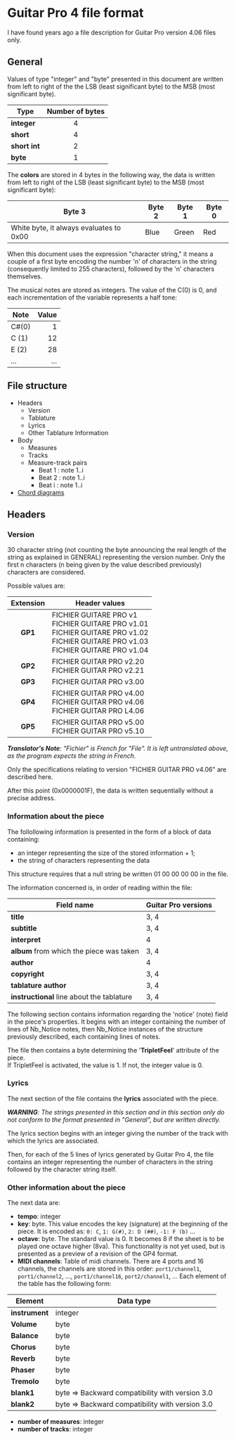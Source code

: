 # Guitar Pro 4 file format

I have found years ago a file description for Guitar Pro version 4.06 files only.

## General

Values of type "integer" and "byte" presented in this document are written from left to right of the the LSB (least significant byte) to the MSB (most significant byte).

| Type           | Number of bytes |
|----------------|:---------------:|
| **integer**    | 4               |
| **short**      | 4               |
| **short int**  | 2               |
| **byte**       | 1               |

The **colors** are stored in 4 bytes in the following way, the data is written from left to right of the LSB (least significant byte) to the MSB (most significant byte):

| Byte 3                                  | Byte 2 | Byte 1 | Byte 0 |
|-----------------------------------------|--------|--------|--------|
| White byte, it always evaluates to 0x00 | Blue   | Green  | Red    |

When this document uses the expression "character string," it means a couple of a first byte encoding the number 'n' of characters in the string (consequently limited to 255 characters), followed by the 'n' characters themselves.

The musical notes are stored as integers. The value of the C(0) is 0, and each incrementation of the variable represents a half tone:

| Note   | Value |
|--------|------:|
| C#(0)  | 1     |
| C (1)  | 12    |
| E (2)  | 28    |
| ...    | ...   |

## File structure

* Headers
  * Version
  * Tablature
  * Lyrics
  * Other Tablature Information	
* Body
  * Measures
  * Tracks
  * Measure-track pairs
    * Beat 1 : note 1..i
    * Beat 2 : note 1..i
    * Beat i : note 1..i
* [Chord diagrams](FILE-STRUCTURE-CHORD-DIAGRAMS.md)

## Headers

### Version

30 character string (not counting the byte announcing the real length of the string as explained in GENERAL) representing the version number. Only the first n characters (n being given by the value described previously) characters are considered.

Possible values are:

| **Extension** | **Header values** |
|:-------------:|-------------------|
| **GP1**       | FICHIER GUITARE PRO v1<br/>FICHIER GUITARE PRO v1.01<br/>FICHIER GUITARE PRO v1.02<br/>FICHIER GUITARE PRO v1.03<br/>FICHIER GUITARE PRO v1.04  |
| **GP2**       | FICHIER GUITAR PRO v2.20<br/>FICHIER GUITAR PRO v2.21  |
| **GP3**       | FICHIER GUITAR PRO v3.00  |
| **GP4**       | FICHIER GUITAR PRO v4.00<br/>FICHIER GUITAR PRO v4.06<br/>FICHIER GUITAR PRO L4.06  |
| **GP5**       | FICHIER GUITAR PRO v5.00<br/>FICHIER GUITAR PRO v5.10  |

*__Translator's Note__: "Fichier" is French for "File".  It is left untranslated above, as the program expects the string in French.*

Only the specifications relating to version "FICHIER GUITAR PRO v4.06" are described here.

After this point (0x0000001F), the data is written sequentially without a precise address.

### Information about the piece

The follollowing information is presented in the form of a block of data containing:

* an integer representing the size of the stored information + 1;
* the string of characters representing the data

This structure requires that a null string be written 01 00 00 00 00 in the file.

The information concerned is, in order of reading within the file:

| Field name                                 | Guitar Pro versions |
|--------------------------------------------|---------------------|
| **title**                                  | 3, 4                |
| **subtitle**                               | 3, 4                |
| **interpret**                              |    4                |
| **album** from which the piece was taken   | 3, 4                |
| **author**                                 |    4                |
| **copyright**                              | 3, 4                |
| **tablature author**                       | 3, 4                |
| **instructional** line about the tablature | 3, 4                |

The following section contains information regarding the 'notice' (note) field in the piece's properties.
It begins with an integer containing the number of lines of Nb_Notice notes, then Nb_Notice instances of the structure previously described, each containing lines of notes.

The file then contains a byte determining the '**TripletFeel**' attribute of the piece.  
If TripletFeel is activated, the value is 1.  If not, the integer value is 0.

### Lyrics

The next section of the file contains the **lyrics** associated with the piece.

*__WARNING__: The strings presented in this section and in this section only do not conform to the format presented in "General", but are written directly.*

The lyrics section begins with an integer giving the number of the track with which the lyrics are associated.

Then, for each of the 5 lines of lyrics generated by Guitar Pro 4, the file contains an integer representing the number of characters in the string followed by the character string itself.

### Other information about the piece

The next data are:

* **tempo**: integer
* **key**: byte. This value encodes the key (signature) at the beginning of the piece. It is encoded as: `0: C`, `1: G(#)`, `2: D (##)`, `-1: F (b)` ...
* **octave**: byte. The standard value is 0. It becomes 8 if the sheet is to be played one octave higher (8va). This functionality is not yet used, but is presented as a preview of a revision of the GP4 format.
* **MIDI channels**: Table of midi channels.  There are 4 ports and 16 channels, the channels are stored in this order: `port1/channel1`, `port1/channel2`, ..., `port1/channel16`, `port2/channel1`, ... Each element of the table has the following form:

| Element        | Data type                                        |
|----------------|--------------------------------------------------|
| **instrument** | integer                                          |
| **Volume**     | byte                                             |
| **Balance**    | byte                                             |
| **Chorus**     | byte                                             |
| **Reverb**     | byte                                             |
| **Phaser**     | byte                                             |
| **Tremolo**    | byte                                             |
| **blank1**     | byte => Backward compatibility with version 3.0  |
| **blank2**     | byte => Backward compatibility with version 3.0  |

* **number of measures**: integer
* **number of tracks**: integer
